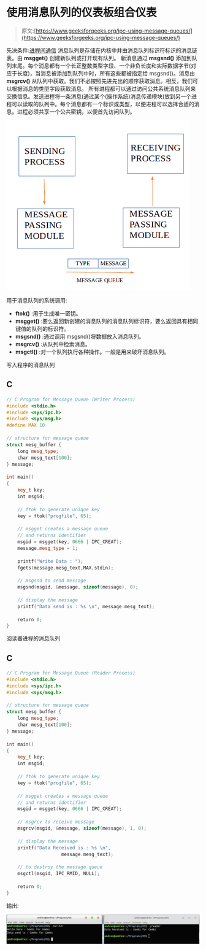 # 使用消息队列的仪表板组合仪表

> 原文:[https://www.geeksforgeeks.org/ipc-using-message-queues/](https://www.geeksforgeeks.org/ipc-using-message-queues/)

先决条件:[进程间通信](https://www.geeksforgeeks.org/inter-process-communication/)
消息队列是存储在内核中并由消息队列标识符标识的消息链表。由 **msgget()** 创建新队列或打开现有队列。
新消息通过 **msgsnd()** 添加到队列末尾。每个消息都有一个长正整数类型字段、一个非负长度和实际数据字节(对应于长度)，当消息被添加到队列中时，所有这些都被指定给 msgsnd()。消息由 **msgrcv()** 从队列中获取。我们不必按照先进先出的顺序获取消息。相反，我们可以根据消息的类型字段获取消息。
所有进程都可以通过访问公共系统消息队列来交换信息。发送进程将一条消息(通过某个(操作系统)消息传递模块)放到另一个进程可以读取的队列中。每个消息都有一个标识或类型，以便进程可以选择合适的消息。进程必须共享一个公共密钥，以便首先访问队列。

![](img/d260f69aa461f37fef0510da4e87cd37.png)

用于消息队列的系统调用:

*   **ftok()** :用于生成唯一密钥。
*   **msgget()** :要么返回新创建的消息队列的消息队列标识符，要么返回具有相同键值的队列的标识符。
*   **msgsnd()** :通过调用 msgsnd()将数据放入消息队列。
*   **msgrcv()** :从队列中检索消息。
*   **msgctl()** :对一个队列执行各种操作。一般是用来破坏消息队列。

写入程序的消息队列

## C

```cpp
// C Program for Message Queue (Writer Process)
#include <stdio.h>
#include <sys/ipc.h>
#include <sys/msg.h>
#define MAX 10

// structure for message queue
struct mesg_buffer {
    long mesg_type;
    char mesg_text[100];
} message;

int main()
{
    key_t key;
    int msgid;

    // ftok to generate unique key
    key = ftok("progfile", 65);

    // msgget creates a message queue
    // and returns identifier
    msgid = msgget(key, 0666 | IPC_CREAT);
    message.mesg_type = 1;

    printf("Write Data : ");
    fgets(message.mesg_text,MAX,stdin);

    // msgsnd to send message
    msgsnd(msgid, &message, sizeof(message), 0);

    // display the message
    printf("Data send is : %s \n", message.mesg_text);

    return 0;
}
```

阅读器进程的消息队列

## C

```cpp
// C Program for Message Queue (Reader Process)
#include <stdio.h>
#include <sys/ipc.h>
#include <sys/msg.h>

// structure for message queue
struct mesg_buffer {
    long mesg_type;
    char mesg_text[100];
} message;

int main()
{
    key_t key;
    int msgid;

    // ftok to generate unique key
    key = ftok("progfile", 65);

    // msgget creates a message queue
    // and returns identifier
    msgid = msgget(key, 0666 | IPC_CREAT);

    // msgrcv to receive message
    msgrcv(msgid, &message, sizeof(message), 1, 0);

    // display the message
    printf("Data Received is : %s \n", 
                    message.mesg_text);

    // to destroy the message queue
    msgctl(msgid, IPC_RMID, NULL);

    return 0;
}
```

输出:

![](img/93ac7539eeb07ad6b6a0062f2f61660a.png)